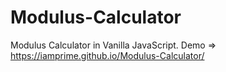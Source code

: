 # Modulus-Calculator
 Modulus Calculator in Vanilla JavaScript.
 Demo => https://iamprime.github.io/Modulus-Calculator/
